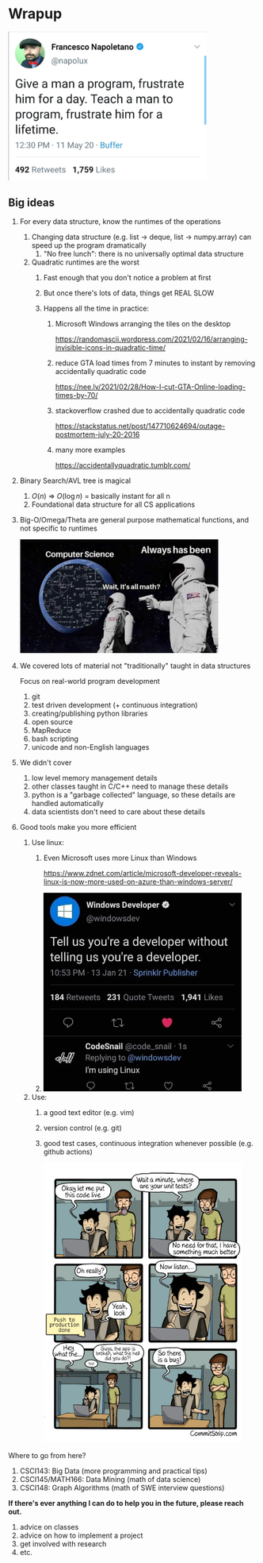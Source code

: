 # Wrapup

<img src=733evqt0w4y41.jpg width=400px />

## Big ideas

1. For every data structure, know the runtimes of the operations
    1. Changing data structure (e.g. list -> deque, list -> numpy.array) can speed up the program dramatically
        1. "No free lunch": there is no universally optimal data structure
    1. Quadratic runtimes are the worst
        1. Fast enough that you don't notice a problem at first
        1. But once there's lots of data, things get REAL SLOW
        1. Happens all the time in practice:

           1. Microsoft Windows arranging the tiles on the desktop

              https://randomascii.wordpress.com/2021/02/16/arranging-invisible-icons-in-quadratic-time/
        
           1. reduce GTA load times from 7 minutes to instant by removing accidentally quadratic code

              https://nee.lv/2021/02/28/How-I-cut-GTA-Online-loading-times-by-70/

           1. stackoverflow crashed due to accidentally quadratic code
           
              https://stackstatus.net/post/147710624694/outage-postmortem-july-20-2016

           1. many more examples
           
              https://accidentallyquadratic.tumblr.com/

1. Binary Search/AVL tree is magical
    1. $O(n)$ => $O(\log n)$ = basically instant for all n
    1. Foundational data structure for all CS applications

1. Big-O/Omega/Theta are general purpose mathematical functions, and not specific to runtimes

   <img src=t32o3zhn1e461.jpg width=400px />

1. We covered lots of material not "traditionally" taught in data structures

   Focus on real-world program development

    1. git
    1. test driven development (+ continuous integration)
    1. creating/publishing python libraries
    1. open source
    1. MapReduce
    1. bash scripting
    1. unicode and non-English languages

1. We didn't cover
    1. low level memory management details
    1. other classes taught in C/C++ need to manage these details
    1. python is a "garbage collected" language, so these details are handled automatically
    1. data scientists don't need to care about these details

1. Good tools make you more efficient
    1. Use linux:
        1. Even Microsoft uses more Linux than Windows

           https://www.zdnet.com/article/microsoft-developer-reveals-linux-is-now-more-used-on-azure-than-windows-server/

        1. <img src=y9nmw0smgxd61.png width=400px/>
    1. Use:
        1. a good text editor (e.g. vim)
        1. version control (e.g. git)
        1. good test cases, continuous integration whenever possible (e.g. github actions)

           <img src=Strips-Test-audimetre-600-finalenglish.jpg width=400px />

Where to go from here?
1. CSCI143: Big Data (more programming and practical tips)
1. CSCI145/MATH166: Data Mining (math of data science)
1. CSCI148: Graph Algorithms (math of SWE interview questions)

**If there's ever anything I can do to help you in the future, please reach out.**

1. advice on classes
1. advice on how to implement a project
1. get involved with research
1. etc.
